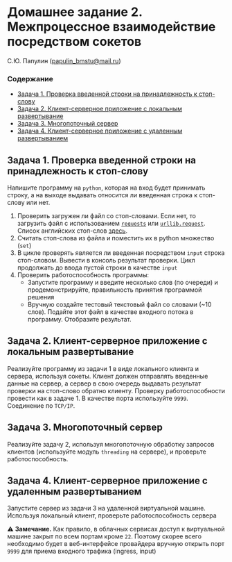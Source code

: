
# Домашнее задание 2. Межпроцессное взаимодействие посредством сокетов

С.Ю. Папулин (papulin_bmstu@mail.ru)

### Содержание

- [Задача 1. Проверка введенной строки на принадлежность к стоп-слову](#Задание-1.-Проверка-введенной-строки-на-принадлежность-к-стоп-слову)
- [Задача 2. Клиент-серверное приложение с локальным развертывание](#Задача-2.-Клиент-серверное-приложение-с-локальным-развертывание)
- [Задача 3. Многопоточный сервер](#Задача-3.-Многопоточный-сервер)
- [Задача 4. Клиент-серверное приложение с удаленным развертыванием](#Задача-4.-Клиент-серверное-приложение-с-удаленным-развертыванием)

## **Задача 1.** Проверка введенной строки на принадлежность к стоп-слову

Напишите программу на `python`, которая на вход будет принимать строку, а на выходе выдавать относится ли введенная строка к стоп-слову или нет.

1. Проверить загружен ли файл со стоп-словами. Если нет, то загрузить файл с использованием [`requests`](https://docs.python-requests.org/en/latest/) или [`urllib.request`](https://docs.python.org/3.7/library/urllib.request.html). Список английских стоп-слов [здесь](https://gist.githubusercontent.com/sebleier/554280/raw/7e0e4a1ce04c2bb7bd41089c9821dbcf6d0c786c/NLTK's%2520list%2520of%2520english%2520stopwords).
2. Считать стоп-слова из файла и поместить их в python множество (`set`)
3. В цикле проверять является ли введенная посредством `input` строка  стоп-словом. Вывести в консоль результат проверки. Цикл продолжать до ввода пустой строки в качестве `input`
4. Проверить работоспособность программы: 
    - Запустите программу и введите несколько слов (по очереди) и продемонстрируйте, правильность принятия программой решения
    - Вручную создайте тестовый текстовый файл со словами (~10 слов). Подайте этот файл в качестве входного потока в программу. Отобразите результат.


## **Задача 2.** Клиент-серверное приложение с локальным развертывание

Реализуйте программу из задачи 1 в виде локального клиента и сервера, используя сокеты. Клиент должен отправлять введенные данные на сервер, а сервер в свою очередь выдавать результат проверки на стоп-слово обратно клиенту. Проверку работоспособности провести как в задаче 1. В качестве порта используйте `9999`. Соединение по `TCP/IP`.

## **Задача 3.** Многопоточный сервер

Реализуйте задачу 2, используя многопоточную обработку запросов клиентов (используйте модуль `threading` на сервере), и проверьте работоспособность.

## **Задача 4.** Клиент-серверное приложение с удаленным развертыванием

Запустите сервер из задачи 3 на удаленной виртуальной машине. Используя локальный клиент, проверьте работоспособность сервера

⚠️ **Замечание.** Как правило, в облачных сервисах доступ к виртуальной машине закрыт по всем портам кроме `22`. Поэтому скорее всего необходимо будет в веб-интерфейсе провайдера вручную открыть порт `9999` для приема входного трафика (ingress, input)



